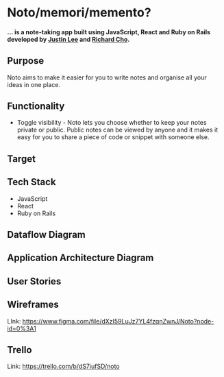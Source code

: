 # Noto/memori/memento?
#### ... is a note-taking app built using JavaScript, React and Ruby on Rails developed by [Justin Lee](https://github.com/JLee-WD) and [Richard Cho](https://github.com/Ryuukishi/).



## Purpose

Noto aims to make it easier for you to write notes and organise all your ideas in one place.



## Functionality

- Toggle visibility - Noto lets you choose whether to keep your notes private or public. Public notes can be viewed by anyone and it makes it easy for you to share a piece of code or snippet with someone else. 

## Target





## Tech Stack



- JavaScript 
- React
- Ruby on Rails



## Dataflow Diagram





## Application Architecture Diagram





## User Stories





## Wireframes

LInk: https://www.figma.com/file/dXzI59LuJz7YL4fzqnZwnJ/Noto?node-id=0%3A1



## Trello

Link: https://trello.com/b/dS7iufSD/noto


